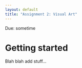 ```yaml
---
layout: default
title: "Assignment 2: Visual Art"
---
```


Due: sometime

# Getting started

Blah blah add stuff...

